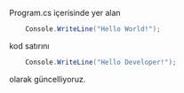 Program.cs içerisinde yer alan  
``` csharp
    Console.WriteLine("Hello World!");
```
kod satırını
``` csharp
    Console.WriteLine("Hello Developer!");
```
olarak güncelliyoruz.